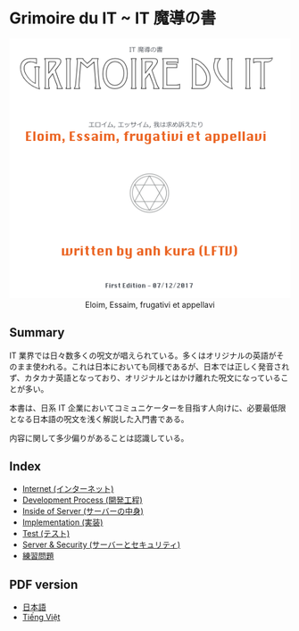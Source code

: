 # Grimoire du IT ~ IT 魔導の書
<div align="center">
<img src="https://raw.githubusercontent.com/kurab/grimoireduit/images/00.png">
Eloim, Essaim, frugativi et appellavi
</div>

## Summary
IT 業界では日々数多くの呪文が唱えられている。多くはオリジナルの英語がそのまま使われる。これは日本においても同様であるが、日本では正しく発音されず、カタカナ英語となっており、オリジナルとはかけ離れた呪文になっていることが多い。

本書は、日系 IT 企業においてコミュニケーターを目指す人向けに、必要最低限となる日本語の呪文を浅く解説した入門書である。

内容に関して多少偏りがあることは認識している。

## Index
- [Internet (インターネット)](./sections/internet/README.md)
- [Development Process (開発工程)](./sections/process/README.md)
- [Inside of Server (サーバーの中身)](./sections/server/README.md)
- [Implementation (実装)](./sections/implement/README.md)
- [Test (テスト)](./sections/test/README.md)
- [Server & Security (サーバーとセキュリティ)](./sections/security/README.md)
- [練習問題](./sections/practice/README.md)

## PDF version
- [日本語](https://www.slideshare.net/hiroshik1/it-grimoire-du-it)
- [Tiếng Việt](https://www.slideshare.net/hiroshik1/sch-ma-thut-it-grimoire-du-it)
